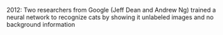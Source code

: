 2012: Two researchers from Google (Jeff Dean and Andrew Ng) trained a neural network to recognize cats by showing it unlabeled images and no background information
